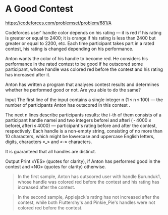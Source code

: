 # A Good Contest
https://codeforces.com/problemset/problem/681/A

Codeforces user' handle color depends on his rating — it is red if his rating is greater or equal to 2400; it is orange if his rating is less than 2400 but greater or equal to 2200, etc. Each time participant takes part in a rated contest, his rating is changed depending on his performance.

Anton wants the color of his handle to become red. He considers his performance in the rated contest to be good if he outscored some participant, whose handle was colored red before the contest and his rating has increased after it.

Anton has written a program that analyses contest results and determines whether he performed good or not. Are you able to do the same?

Input
The first line of the input contains a single integer n (1 ≤ n ≤ 100) — the number of participants Anton has outscored in this contest .

The next n lines describe participants results: the i-th of them consists of a participant handle namei and two integers beforei and afteri ( - 4000 ≤ beforei, afteri ≤ 4000) — participant's rating before and after the contest, respectively. Each handle is a non-empty string, consisting of no more than 10 characters, which might be lowercase and uppercase English letters, digits, characters «_» and «-» characters.

It is guaranteed that all handles are distinct.

Output
Print «YES» (quotes for clarity), if Anton has performed good in the contest and «NO» (quotes for clarity) otherwise.

> In the first sample, Anton has outscored user with handle Burunduk1, whose handle was colored red before the contest and his rating has increased after the contest.

> In the second sample, Applejack's rating has not increased after the contest, while both Fluttershy's and Pinkie_Pie's handles were not colored red before the contest.
